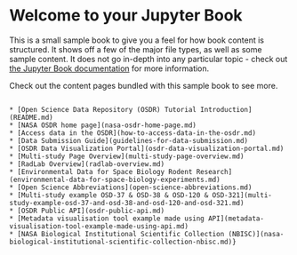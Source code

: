 # Welcome to your Jupyter Book

This is a small sample book to give you a feel for how book content is structured. It shows off a few of the major file types, as well as some sample content. It does not go in-depth into any particular topic - check out [the Jupyter Book documentation](https://jupyterbook.org) for more information.

Check out the content pages bundled with this sample book to see more.

```{#

* [Open Science Data Repository (OSDR) Tutorial Introduction](README.md)
* [NASA OSDR home page](nasa-osdr-home-page.md)
* [Access data in the OSDR](how-to-access-data-in-the-osdr.md)
* [Data Submission Guide](guidelines-for-data-submission.md)
* [OSDR Data Visualization Portal](osdr-data-visualization-portal.md)
* [Multi-study Page Overview](multi-study-page-overview.md)
* [RadLab Overview](radlab-overview.md)
* [Environmental Data for Space Biology Rodent Research](environmental-data-for-space-biology-experiments.md)
* [Open Science Abbreviations](open-science-abbreviations.md)
* [Multi-study example OSD-37 & OSD-38 & OSD-120 & OSD-321](multi-study-example-osd-37-and-osd-38-and-osd-120-and-osd-321.md)
* [OSDR Public API](osdr-public-api.md)
* [Metadata visualisation tool example made using API](metadata-visualisation-tool-example-made-using-api.md)
* [NASA Biological Institutional Scientific Collection (NBISC)](nasa-biological-institutional-scientific-collection-nbisc.md)}
```

